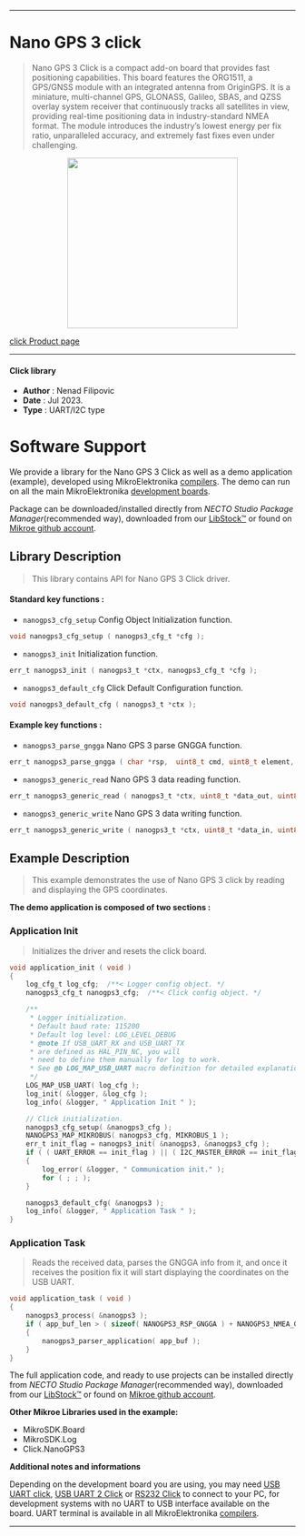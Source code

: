 
---
# Nano GPS 3 click

> Nano GPS 3 Click is a compact add-on board that provides fast positioning capabilities. 
> This board features the ORG1511, a GPS/GNSS module with an integrated antenna from OriginGPS. 
> It is a miniature, multi-channel GPS, GLONASS, Galileo, SBAS, 
> and QZSS overlay system receiver that continuously tracks all satellites in view, 
> providing real-time positioning data in industry-standard NMEA format. 
> The module introduces the industry’s lowest energy per fix ratio, unparalleled accuracy, 
> and extremely fast fixes even under challenging.

<p align="center">
  <img src="https://download.mikroe.com/images/click_for_ide/nanogps3_click.png" height=300px>
</p>

[click Product page](https://www.mikroe.com/nano-gps-3-click)

---


#### Click library

- **Author**        : Nenad Filipovic
- **Date**          : Jul 2023.
- **Type**          : UART/I2C type


# Software Support

We provide a library for the Nano GPS 3 Click
as well as a demo application (example), developed using MikroElektronika
[compilers](https://www.mikroe.com/necto-studio).
The demo can run on all the main MikroElektronika [development boards](https://www.mikroe.com/development-boards).

Package can be downloaded/installed directly from *NECTO Studio Package Manager*(recommended way), downloaded from our [LibStock&trade;](https://libstock.mikroe.com) or found on [Mikroe github account](https://github.com/MikroElektronika/mikrosdk_click_v2/tree/master/clicks).

## Library Description

> This library contains API for Nano GPS 3 Click driver.

#### Standard key functions :

- `nanogps3_cfg_setup` Config Object Initialization function.
```c
void nanogps3_cfg_setup ( nanogps3_cfg_t *cfg );
```

- `nanogps3_init` Initialization function.
```c
err_t nanogps3_init ( nanogps3_t *ctx, nanogps3_cfg_t *cfg );
```

- `nanogps3_default_cfg` Click Default Configuration function.
```c
void nanogps3_default_cfg ( nanogps3_t *ctx );
```

#### Example key functions :

- `nanogps3_parse_gngga` Nano GPS 3 parse GNGGA function.
```c
err_t nanogps3_parse_gngga ( char *rsp,  uint8_t cmd, uint8_t element, char *element_data );
```

- `nanogps3_generic_read` Nano GPS 3 data reading function.
```c
err_t nanogps3_generic_read ( nanogps3_t *ctx, uint8_t *data_out, uint8_t len );
```

- `nanogps3_generic_write` Nano GPS 3 data writing function.
```c
err_t nanogps3_generic_write ( nanogps3_t *ctx, uint8_t *data_in, uint8_t len );
```

## Example Description

> This example demonstrates the use of Nano GPS 3 click by reading and displaying
> the GPS coordinates.

**The demo application is composed of two sections :**

### Application Init

> Initializes the driver and resets the click board.

```c
void application_init ( void ) 
{
    log_cfg_t log_cfg;  /**< Logger config object. */
    nanogps3_cfg_t nanogps3_cfg;  /**< Click config object. */

    /** 
     * Logger initialization.
     * Default baud rate: 115200
     * Default log level: LOG_LEVEL_DEBUG
     * @note If USB_UART_RX and USB_UART_TX 
     * are defined as HAL_PIN_NC, you will 
     * need to define them manually for log to work. 
     * See @b LOG_MAP_USB_UART macro definition for detailed explanation.
     */
    LOG_MAP_USB_UART( log_cfg );
    log_init( &logger, &log_cfg );
    log_info( &logger, " Application Init " );

    // Click initialization.
    nanogps3_cfg_setup( &nanogps3_cfg );
    NANOGPS3_MAP_MIKROBUS( nanogps3_cfg, MIKROBUS_1 );
    err_t init_flag = nanogps3_init( &nanogps3, &nanogps3_cfg ); 
    if ( ( UART_ERROR == init_flag ) || ( I2C_MASTER_ERROR == init_flag ) )
    {
        log_error( &logger, " Communication init." );
        for ( ; ; );
    }

    nanogps3_default_cfg( &nanogps3 );
    log_info( &logger, " Application Task " );
}
```

### Application Task

> Reads the received data, parses the GNGGA info from it, and once it receives the position fix
> it will start displaying the coordinates on the USB UART.

```c
void application_task ( void ) 
{
    nanogps3_process( &nanogps3 );
    if ( app_buf_len > ( sizeof( NANOGPS3_RSP_GNGGA ) + NANOGPS3_NMEA_GNGGA_NUM_ELEMENT ) ) 
    {
        nanogps3_parser_application( app_buf );
    }
}
```

The full application code, and ready to use projects can be installed directly from *NECTO Studio Package Manager*(recommended way), downloaded from our [LibStock&trade;](https://libstock.mikroe.com) or found on [Mikroe github account](https://github.com/MikroElektronika/mikrosdk_click_v2/tree/master/clicks).

**Other Mikroe Libraries used in the example:**

- MikroSDK.Board
- MikroSDK.Log
- Click.NanoGPS3

**Additional notes and informations**

Depending on the development board you are using, you may need
[USB UART click](https://www.mikroe.com/usb-uart-click),
[USB UART 2 Click](https://www.mikroe.com/usb-uart-2-click) or
[RS232 Click](https://www.mikroe.com/rs232-click) to connect to your PC, for
development systems with no UART to USB interface available on the board. UART
terminal is available in all MikroElektronika
[compilers](https://shop.mikroe.com/compilers).

---
